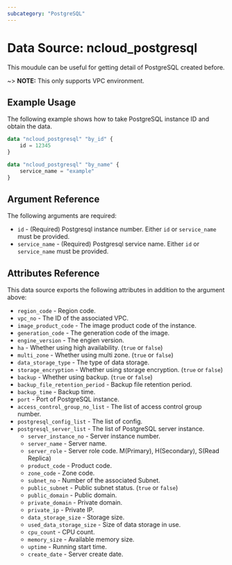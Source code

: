 ```yaml
---
subcategory: "PostgreSQL"
---
```


# Data Source: ncloud_postgresql

This moudule can be useful for getting detail of PostgreSQL created before.

~> **NOTE:** This only supports VPC environment.

## Example Usage

The following example shows how to take PostgreSQL instance ID and obtain the data.

```terraform
data "ncloud_postgresql" "by_id" {
    id = 12345
}

data "ncloud_postgresql" "by_name" {
    service_name = "example"
}
```

## Argument Reference

The following arguments are required:

* `id` - (Required) Postgresql instance number. Either `id` or `service_name` must be provided.
* `service_name` - (Required) Postgresql service name. Either `id` or `service_name` must be provided.

## Attributes Reference

This data source exports the following attributes in addition to the argument above:

* `region_code` - Region code.
* `vpc_no` - The ID of the associated VPC.
* `image_product_code` - The image product code of the instance.
* `generation_code` - The generation code of the image.
* `engine_version` - The engien version.
* `ha` - Whether using high availability. (`true` or `false`)
* `multi_zone` - Whether using multi zone. (`true` or `false`)
* `data_storage_type` - The type of data storage.
* `storage_encryption` - Whether using storage encryption. (`true` or `false`)
* `backup` - Whether using backup. (`true` or `false`)
* `backup_file_retention_period` - Backup file retention period.
* `backup_time` - Backup time.
* `port` - Port of PostgreSQL instance.
* `access_control_group_no_list` - The list of access control group number.
* `postgresql_config_list` - The list of config.
* `postgresql_server_list` - The list of PostgreSQL server instance.
  * `server_instance_no` - Server instance number.
  * `server_name` - Server name.
  * `server_role` - Server role code. M(Primary), H(Secondary), S(Read Replica)
  * `product_code` - Product code.
  * `zone_code` - Zone code.
  * `subnet_no` - Number of the associated Subnet.
  * `public_subnet` - Public subnet status. (`true` or `false`)
  * `public_domain` - Public domain.
  * `private_domain` - Private domain.
  * `private_ip` - Private IP.
  * `data_storage_size` - Storage size.
  * `used_data_storage_size` - Size of data storage in use.
  * `cpu_count` - CPU count.
  * `memory_size` - Available memory size.
  * `uptime` - Running start time.
  * `create_date` - Server create date.
